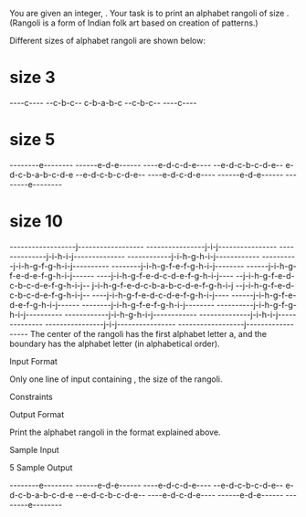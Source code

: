 You are given an integer, . Your task is to print an alphabet rangoli of size . (Rangoli is a form of Indian folk art
based on creation of patterns.)

Different sizes of alphabet rangoli are shown below:

# size 3

----c---- --c-b-c-- c-b-a-b-c --c-b-c-- ----c----

# size 5

--------e-------- ------e-d-e------ ----e-d-c-d-e---- --e-d-c-b-c-d-e-- e-d-c-b-a-b-c-d-e --e-d-c-b-c-d-e--
----e-d-c-d-e---- ------e-d-e------ --------e--------

# size 10

------------------j------------------ ----------------j-i-j---------------- --------------j-i-h-i-j--------------
------------j-i-h-g-h-i-j------------ ----------j-i-h-g-f-g-h-i-j---------- --------j-i-h-g-f-e-f-g-h-i-j--------
------j-i-h-g-f-e-d-e-f-g-h-i-j------ ----j-i-h-g-f-e-d-c-d-e-f-g-h-i-j---- --j-i-h-g-f-e-d-c-b-c-d-e-f-g-h-i-j--
j-i-h-g-f-e-d-c-b-a-b-c-d-e-f-g-h-i-j --j-i-h-g-f-e-d-c-b-c-d-e-f-g-h-i-j-- ----j-i-h-g-f-e-d-c-d-e-f-g-h-i-j----
------j-i-h-g-f-e-d-e-f-g-h-i-j------ --------j-i-h-g-f-e-f-g-h-i-j-------- ----------j-i-h-g-f-g-h-i-j----------
------------j-i-h-g-h-i-j------------ --------------j-i-h-i-j-------------- ----------------j-i-j----------------
------------------j------------------ The center of the rangoli has the first alphabet letter a, and the boundary has
the alphabet letter (in alphabetical order).

Input Format

Only one line of input containing , the size of the rangoli.

Constraints

Output Format

Print the alphabet rangoli in the format explained above.

Sample Input

5 Sample Output

--------e-------- ------e-d-e------ ----e-d-c-d-e---- --e-d-c-b-c-d-e-- e-d-c-b-a-b-c-d-e --e-d-c-b-c-d-e--
----e-d-c-d-e---- ------e-d-e------ --------e--------
